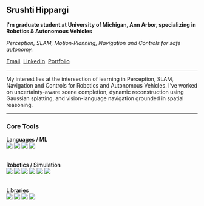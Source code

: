 <h2 align="left">Srushti Hippargi</h2>
<p align="left"><strong>I'm graduate student at University of Michigan, Ann Arbor, specializing in Robotics & Autonomous Vehicles</strong></p>
<p align="left"><em>Perception, SLAM, Motion‑Planning, Navigation and Controls for safe autonomy.</em></p>

<p align="left" style="font-size:0.9rem;">
  <a href="mailto:shipparg@umich.edu">Email</a>&nbsp;
  <a href="https://www.linkedin.com/in/srushtihippargi/">LinkedIn</a>&nbsp;
  <a href="https://srushtihippargi.github.io/">Portfolio</a>&nbsp;
<!--   <a href="https://komarev.com/ghpvc/?username=srushtihippargi">Views</a> -->
</p>



---
<p align="left">My interest lies at the intersection of learning in Perception, SLAM, Navigation and Controls for Robotics and Autonomous Vehicles. I’ve worked on uncertainty-aware scene completion, dynamic reconstruction using Gaussian splatting, and vision-language navigation grounded in spatial reasoning.</p>


---

### Core Tools
<p align="left" style="margin:0; line-height:1.2;">

  <!-- Languages / ML -->
  <span style="font-weight:600; display:inline-block; margin:0;">Languages&nbsp;/&nbsp;ML</span><br>
  <img src="https://img.shields.io/badge/Python-3670A0?style=flat-square&logo=python&logoColor=white"/>
  <img src="https://img.shields.io/badge/C++-00599C?style=flat-square&logo=c%2B%2B&logoColor=white"/>
  <img src="https://img.shields.io/badge/PyTorch-EE4C2C?style=flat-square&logo=pytorch&logoColor=white"/>
  <img src="https://img.shields.io/badge/TensorFlow-FF6F00?style=flat-square&logo=tensorflow&logoColor=white"/>

  <!-- Robotics / Simulation -->
  <br><span style="font-weight:600; display:inline-block; margin:0;">Robotics&nbsp;/&nbsp;Simulation</span><br>
  <img src="https://img.shields.io/badge/ROS&nbsp;2-22314E?style=flat-square&logo=ros&logoColor=white"/>
  <img src="https://img.shields.io/badge/CARLA-2D2D2D?style=flat-square&logo=car&logoColor=white"/>
  <img src="https://img.shields.io/badge/Gazebo-844FBA?style=flat-square&logo=gazebo&logoColor=white"/>
  <img src="https://img.shields.io/badge/Isaac%20Sim-76B900?style=flat-square&logo=nvidia&logoColor=white"/>
  <img src="https://img.shields.io/badge/Habitat%20Sim-666666?style=flat-square&logoColor=white"/>
  <img src="https://img.shields.io/badge/PyBullet-FF6F00?style=flat-square&logo=python&logoColor=white"/>

  <!-- Libraries -->
  <br><span style="font-weight:600; display:inline-block; margin:0;">Libraries</span><br>
  <img src="https://img.shields.io/badge/OpenCV-5C3EE8?style=flat-square&logo=opencv&logoColor=white"/>
  <img src="https://img.shields.io/badge/NumPy-013243?style=flat-square&logo=numpy&logoColor=white"/>
  <img src="https://img.shields.io/badge/Matplotlib-3776AB?style=flat-square&logo=python&logoColor=white"/>
  <img src="https://img.shields.io/badge/Scikit--learn-F7931E?style=flat-square&logo=scikitlearn&logoColor=white"/>

</p>

